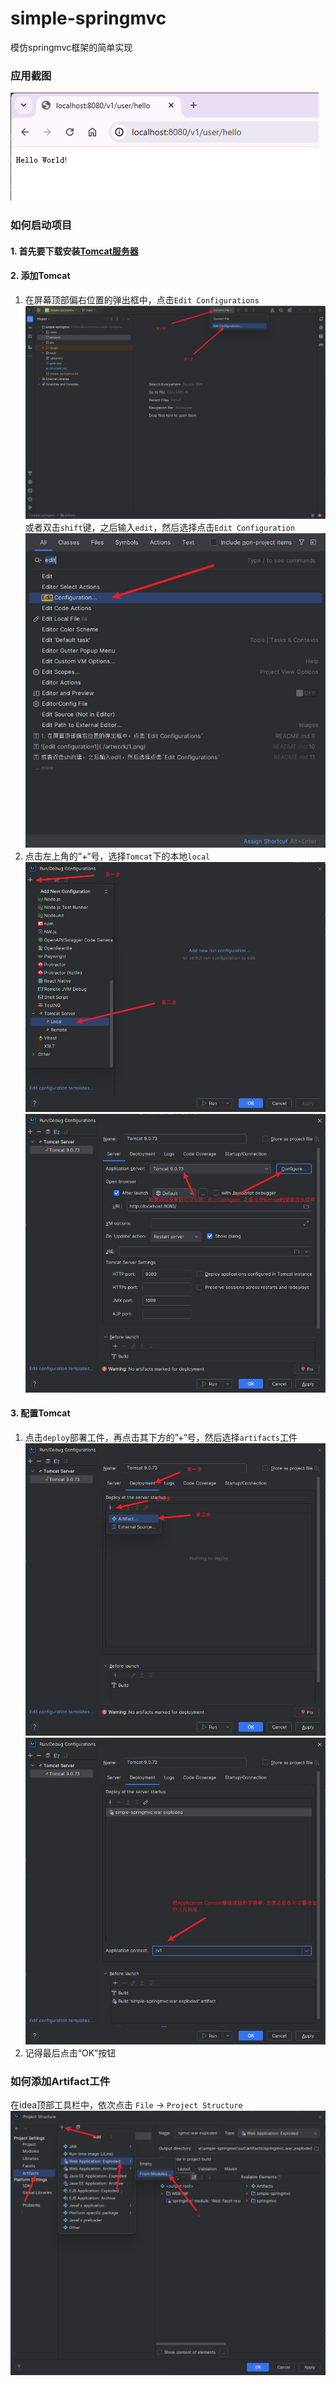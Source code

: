# simple-springmvc

模仿springmvc框架的简单实现

### 应用截图

![应用截图](./artwork/8.png)

### 如何启动项目

#### 1. 首先要下载安装[Tomcat服务器](https://tomcat.apache.org/download-10.cgi)

#### 2. 添加Tomcat

1. 在屏幕顶部偏右位置的弹出框中，点击`Edit Configurations`
   ![edit configuration1](./artwork/1.png)
   或者双击`shift`键，之后输入`edit`，然后选择点击`Edit Configuration`
   ![edit configuration2](./artwork/2.png)
2. 点击左上角的“+“号，选择`Tomcat`下的本地`local`
   ![add tomcat local](./artwork/3.png)
   ![add tomcat local](./artwork/4.png)

#### 3. 配置Tomcat

1. 点击`deploy`部署工件，再点击其下方的”+“号，然后选择`artifacts`工件
   ![deploy](./artwork/5.png)
   ![deploy](./artwork/6.png)
2. 记得最后点击“OK”按钮

### 如何添加Artifact工件

在idea顶部工具栏中，依次点击 `File` -> `Project Structure`
![add artifact](./artwork/7.png)